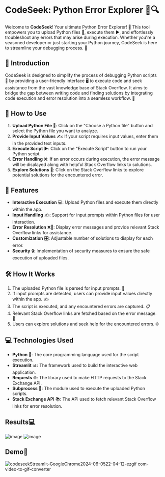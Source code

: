 # CodeSeek: Python Error Explorer 🐍🔍

Welcome to **CodeSeek**! Your ultimate Python Error Explorer! 🌟 This tool empowers you to upload Python files 📂, execute them ▶️, and effortlessly troubleshoot any errors that may arise during execution. Whether you're a seasoned developer or just starting your Python journey, CodeSeek is here to streamline your debugging process. 🚀

## 📖 Introduction
CodeSeek is designed to simplify the process of debugging Python scripts 🐍 by providing a user-friendly interface 🖥️ to execute code and seek assistance from the vast knowledge base of Stack Overflow. It aims to bridge the gap between writing code and finding solutions by integrating code execution and error resolution into a seamless workflow. 🔧

## 🚀 How to Use
1. **Upload Python File** 📂: Click on the "Choose a Python file" button and select the Python file you want to analyze.
2. **Provide Input Values** ✍️: If your script requires input values, enter them in the provided text inputs.
3. **Execute Script** ▶️: Click on the "Execute Script" button to run your Python script.
4. **Error Handling** ❌: If an error occurs during execution, the error message will be displayed along with helpful Stack Overflow links to solutions.
5. **Explore Solutions** 🔗: Click on the Stack Overflow links to explore potential solutions for the encountered error.

## 🌟 Features
- **Interactive Execution** 💻: Upload Python files and execute them directly within the app.
- **Input Handling** ✍️: Support for input prompts within Python files for user interaction.
- **Error Resolution** ❌🔗: Display error messages and provide relevant Stack Overflow links for assistance.
- **Customization** 🎛️: Adjustable number of solutions to display for each error.
- **Security** 🔒: Implementation of security measures to ensure the safe execution of uploaded files.

## 🛠️ How It Works
1. The uploaded Python file is parsed for input prompts. 🧐
2. If input prompts are detected, users can provide input values directly within the app. ✍️
3. The script is executed, and any encountered errors are captured. 📋
4. Relevant Stack Overflow links are fetched based on the error message. 🔗
5. Users can explore solutions and seek help for the encountered errors. 🌐

## 💻 Technologies Used
- **Python** 🐍: The core programming language used for the script execution.
- **Streamlit** 📊: The framework used to build the interactive web application.
- **Requests** 🌐: The library used to make HTTP requests to the Stack Exchange API.
- **Subprocess** 🔧: The module used to execute the uploaded Python scripts.
- **Stack Exchange API** 📚: The API used to fetch relevant Stack Overflow links for error resolution.

## Results💻
![image](https://github.com/Ibrahim-Naseef/CodeSeek-Python-Error-Explorer/assets/156147657/dab3a45c-080a-4f49-8ce1-3513c5262c01)
![image](https://github.com/Ibrahim-Naseef/CodeSeek-Python-Error-Explorer/assets/156147657/930434ca-528a-4e5d-bba7-c4f88706b7cd)

## Demo💫
![codeseekStreamlit-GoogleChrome2024-06-0522-04-12-ezgif com-video-to-gif-converter](https://github.com/Ibrahim-Naseef/CodeSeek-Python-Error-Explorer/assets/156147657/46a4c0cb-e59c-43f9-9b74-bf76dfb7c70e)


